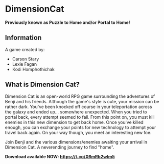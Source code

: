 # DimensionCat 
**Previously known as Puzzle to Home and/or Portal to Home!**

## Information
A game created by: 
- Carson Stary
- Lexie Fagan
- Kodi Homphothichak

## What is Dimension Cat?
Dimension Cat is an open-world RPG game surrounding the adventures of Benji and his friends. Although the game's style is cute, your mission can be rather dark. You've been knocked off course in your teleportation across the galaxy and ended up... somewhere unexpected. When you tried to portal back, every attempt seemed to fail. From this point on, you must kill enemies in this new dimension to get back home. Once you've killed enough, you can exchange your points for new technology to attempt your travel back again. On your way though, you meet an interesting new foe.

Join Benji and the various dimensions/enemies awaiting your arrival in Dimension Cat. A neverending journey to find "home". 

__Download available NOW: https://t.co/X6mRb2wIm5__
